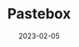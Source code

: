 ---
title: 'Pastebox'
date: '2023-02-05'
thumbnail: 'pastebox.png'
view: 'https://pastebox.vercel.app/'
github: 'https://github.com/nelsonfrz/pastebox'
tags: ["NextJS", "Prisma", "tRPC", "Mantine", "Auth.js"]
---